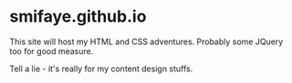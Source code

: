 # smifaye.github.io
This site will host my HTML and CSS adventures. Probably some JQuery too for good measure.

Tell a lie - it's really for my content design stuffs.
